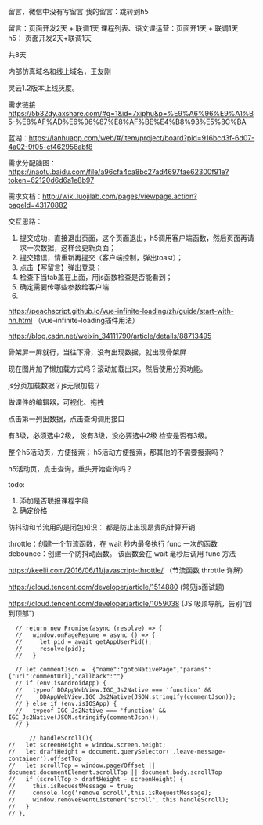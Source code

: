 留言，微信中没有写留言
我的留言：跳转到h5

留言：页面开发2天 + 联调1天
课程列表、语文课运营：页面开1天 + 联调1天
h5： 页面开发2天+联调1天

共8天

内部仿真域名和线上域名，王友刚

灵云1.2版本上线灰度。

需求链接 https://5b32dy.axshare.com/#g=1&id=7xiphu&p=%E9%A6%96%E9%A1%B5-%E8%AF%AD%E6%96%87%E8%AF%BE%E4%B8%93%E5%8C%BA

蓝湖：https://lanhuapp.com/web/#/item/project/board?pid=916bcd3f-6d07-4a02-9f05-cf462956abf8

需求分配脑图：https://naotu.baidu.com/file/a96cfa4ca8bc27ad4697fae62300f91e?token=62120d6d6a1e8b97

需求文档：http://wiki.luojilab.com/pages/viewpage.action?pageId=43170882 

交互思路：
1. 提交成功，直接退出页面，这个页面退出，h5调用客户端函数，然后页面再请求一次数据，这样会更新页面；
2. 提交错误，请重新再提交（客户端控制，弹出toast）；
3. 点击【写留言】弹出登录；
4. 检查下当tab盖在上面，用js函数检查是否能看到；
5. 确定需要传哪些参数给客户端
6. 

https://peachscript.github.io/vue-infinite-loading/zh/guide/start-with-hn.html  （vue-infinite-loading插件用法）

https://blog.csdn.net/weixin_34111790/article/details/88713495


骨架屏一屏就行，当往下滑，没有出现数据，就出现骨架屏

现在图片加了懒加载方式吗？滚动加载出来，然后使用分页功能。

js分页加载数据？js无限加载？

做课件的编辑器，可视化、拖拽



点击第一列出数据，点击查询调用接口

有3级，必须选中2级，
没有3级，没必要选中2级
检查是否有3级。


整个h5活动页，方便搜索；
h5活动方便搜索，那其他的不需要搜索吗？

h5活动页，点击查询，重头开始查询吗？


todo:
1. 添加是否联报课程字段
2. 确定价格

防抖动和节流用的是闭包知识：
都是防止出现昂贵的计算开销

throttle：创建一个节流函数，在 wait 秒内最多执行 func 一次的函数
debounce：创建一个防抖动函数。 该函数会在 wait 毫秒后调用 func 方法

https://keelii.com/2016/06/11/javascript-throttle/  （节流函数 throttle 详解）

https://cloud.tencent.com/developer/article/1514880  (常见js面试题)

https://cloud.tencent.com/developer/article/1059038 (JS 吸顶导航，告别“回到顶部”)


      // return new Promise(async (resolve) => {
      //   window.onPageResume = async () => {
      //     let pid = await getAppUserPid();
      //     resolve(pid);
      //   }

      // let commentJson =  {"name":"gotoNativePage","params":{"url":commentUrl},"callback":""}
      // if (env.isAndroidApp) {
      //   typeof DDAppWebView.IGC_Js2Native === 'function' &&
      //     DDAppWebView.IGC_Js2Native(JSON.stringify(commentJson));
      // } else if (env.isIOSApp) {
      //   typeof IGC_Js2Native === 'function' && IGC_Js2Native(JSON.stringify(commentJson));
      // }

          // handleScroll(){
    //   let screenHeight = window.screen.height;
    //   let draftHeight = document.querySelector('.leave-message-container').offsetTop
    //   let scrollTop = window.pageYOffset || document.documentElement.scrollTop || document.body.scrollTop
    //   if (scrollTop > draftHeight - screenHeight) {
    //     this.isRequestMessage = true;
    //     console.log('remove scroll',this.isRequestMessage);
    //     window.removeEventListener("scroll", this.handleScroll);
    //   }
    // },